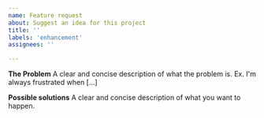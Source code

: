 ```yaml
---
name: Feature request
about: Suggest an idea for this project
title: ''
labels: 'enhancement'
assignees: ''

---
```


**The Problem**
A clear and concise description of what the problem is. Ex. I'm always frustrated when [...]

**Possible solutions**
A clear and concise description of what you want to happen.
